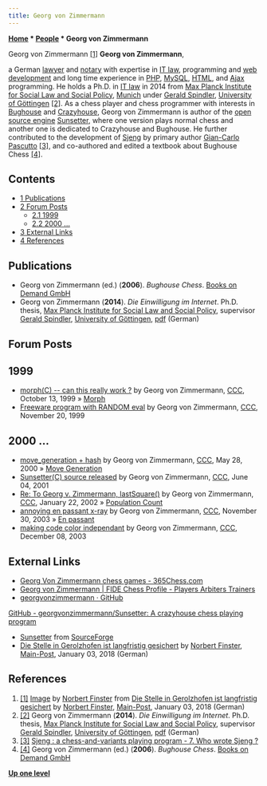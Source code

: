 ```yaml
---
title: Georg von Zimmermann
---
```

**[Home](Home "Home") * [People](People "People") * Georg von Zimmermann**

[](https://www.mainpost.de/regional/schweinfurt/Die-Stelle-in-Gerolzhofen-ist-langfristig-gesichert;art769,9855020,B::pic16661,8064936) Georg von Zimmermann <a id="cite-note-1" href="#cite-ref-1">[1]</a>
**Georg von Zimmermann**,

a German [lawyer](https://en.wikipedia.org/wiki/Lawyer) and [notary](https://en.wikipedia.org/wiki/Notary) with expertise in [IT law](https://en.wikipedia.org/wiki/IT_law), programming and [web development](https://en.wikipedia.org/wiki/Web_development) and long time experience in [PHP](https://en.wikipedia.org/wiki/PHP), [MySQL](https://en.wikipedia.org/wiki/MySQL), [HTML](https://en.wikipedia.org/wiki/HTML), and [Ajax](https://en.wikipedia.org/wiki/Ajax_%28programming%29) programming.
He holds a Ph.D. in [IT law](https://en.wikipedia.org/wiki/IT_law) in 2014 from [Max Planck Institute for Social Law and Social Policy](https://en.wikipedia.org/wiki/Max-Planck-Institut_f%C3%BCr_Sozialrecht_und_Sozialpolitik), [Munich](https://en.wikipedia.org/wiki/Munich) under [Gerald Spindler](https://de.wikipedia.org/wiki/Gerald_Spindler), [University of Göttingen](https://en.wikipedia.org/wiki/University_of_G%C3%B6ttingen) <a id="cite-note-2" href="#cite-ref-2">[2]</a>.
As a chess player and chess programmer with interests in [Bughouse](index.php?title=Bughouse&action=edit&redlink=1 "Bughouse (page does not exist)") and [Crazyhouse](Crazyhouse "Crazyhouse"), Georg von Zimmermann is author of the [open source engine](Category:Open_Source "Category:Open Source") [Sunsetter](Sunsetter "Sunsetter"),
where one version plays normal chess and another one is dedicated to Crazyhouse and Bughouse. He further contributed to the development of [Sjeng](Sjeng "Sjeng") by primary author [Gian-Carlo Pascutto](Gian-Carlo_Pascutto "Gian-Carlo Pascutto") <a id="cite-note-3" href="#cite-ref-3">[3]</a>, and co-authored and edited a textbook about Bughouse Chess <a id="cite-note-4" href="#cite-ref-4">[4]</a>.

## Contents

- [1 Publications](#publications)
- [2 Forum Posts](#forum-posts)
  - [2.1 1999](#1999)
  - [2.2 2000 ...](#2000-...)
- [3 External Links](#external-links)
- [4 References](#references)

## Publications

- Georg von Zimmermann (ed.) (**2006**). *Bughouse Chess*. [Books on Demand GmbH](https://de.wikipedia.org/wiki/Books_on_Demand)
- Georg von Zimmermann (**2014**). *Die Einwilligung im Internet*. Ph.D. thesis, [Max Planck Institute for Social Law and Social Policy](https://en.wikipedia.org/wiki/Max-Planck-Institut_f%C3%BCr_Sozialrecht_und_Sozialpolitik), supervisor [Gerald Spindler](https://de.wikipedia.org/wiki/Gerald_Spindler), [University of Göttingen](https://en.wikipedia.org/wiki/University_of_G%C3%B6ttingen), [pdf](http://www.interneteinwilligung.de/von_Zimmermann_Einwilligung_im_Internet_2014.pdf) (German)

## Forum Posts

## 1999

- [morph(C) -- can this really work ?](https://www.stmintz.com/ccc/index.php?id=73074) by Georg von Zimmermann, [CCC](CCC "CCC"), October 13, 1999 » [Morph](Morph "Morph")
- [Freeware program with RANDOM eval](https://www.stmintz.com/ccc/index.php?id=78795) by Georg von Zimmermann, [CCC](CCC "CCC"), November 20, 1999

## 2000 ...

- [move_generation + hash](https://www.stmintz.com/ccc/index.php?id=112809) by Georg von Zimmermann, [CCC](CCC "CCC"), May 28, 2000 » [Move Generation](Move_Generation "Move Generation")
- [Sunsetter(C) source released](https://www.stmintz.com/ccc/index.php?id=173342) by Georg von Zimmermann, [CCC](CCC "CCC"), June 04, 2001
- [Re: To Georg v. Zimmermann, lastSquare()](https://www.stmintz.com/ccc/index.php?id=209086) by Georg von Zimmermann, [CCC](CCC "CCC"), January 22, 2002 » [Population Count](Population_Count "Population Count")
- [annoying en passant x-ray](https://www.stmintz.com/ccc/index.php?id=332375) by Georg von Zimmermann, [CCC](CCC "CCC"), November 30, 2003 » [En passant](En_passant "En passant")
- [making code color independant](https://www.stmintz.com/ccc/index.php?id=334247) by Georg von Zimmermann, [CCC](CCC "CCC"), December 08, 2003

## External Links

- [Georg Von Zimmermann chess games - 365Chess.com](https://www.365chess.com/players/Georg_Von_Zimmermann)
- [Georg von Zimmermann | FIDE Chess Profile - Players Arbiters Trainers](https://ratings.fide.com/card.phtml?event=4663284)
- [georgvonzimmermann · GitHub](https://github.com/georgvonzimmermann)

[GitHub - georgvonzimmermann/Sunsetter: A crazyhouse chess playing program](https://github.com/georgvonzimmermann/Sunsetter)

- [Sunsetter](http://sunsetter.sourceforge.net/) from [SourceForge](https://en.wikipedia.org/wiki/SourceForge)
- [Die Stelle in Gerolzhofen ist langfristig gesichert](https://www.mainpost.de/regional/schweinfurt/Die-Stelle-in-Gerolzhofen-ist-langfristig-gesichert;art769,9855020) by [Norbert Finster](https://www.mainpost.de/autor.=fi/), [Main-Post](https://de.wikipedia.org/wiki/Main-Post), January 03, 2018 (German)

## References

1. <a id="cite-ref-1" href="#cite-note-1">[1]</a> [Image](https://www.mainpost.de/regional/schweinfurt/Die-Stelle-in-Gerolzhofen-ist-langfristig-gesichert;art769,9855020,B::pic16661,8064936) by [Norbert Finster](https://www.mainpost.de/autor.=fi/) from [Die Stelle in Gerolzhofen ist langfristig gesichert](https://www.mainpost.de/regional/schweinfurt/Die-Stelle-in-Gerolzhofen-ist-langfristig-gesichert;art769,9855020) by [Norbert Finster](https://www.mainpost.de/autor.=fi/), [Main-Post](https://de.wikipedia.org/wiki/Main-Post), January 03, 2018 (German)
1. <a id="cite-ref-2" href="#cite-note-2">[2]</a> Georg von Zimmermann (**2014**). *Die Einwilligung im Internet*. Ph.D. thesis, [Max Planck Institute for Social Law and Social Policy](https://en.wikipedia.org/wiki/Max-Planck-Institut_f%C3%BCr_Sozialrecht_und_Sozialpolitik), supervisor [Gerald Spindler](https://de.wikipedia.org/wiki/Gerald_Spindler), [University of Göttingen](https://en.wikipedia.org/wiki/University_of_G%C3%B6ttingen), [pdf](http://www.interneteinwilligung.de/von_Zimmermann_Einwilligung_im_Internet_2014.pdf) (German)
1. <a id="cite-ref-3" href="#cite-note-3">[3]</a> [Sjeng : a chess-and-variants playing program - 7. Who wrote Sjeng ?](http://sjeng.org/indexold.html)
1. <a id="cite-ref-4" href="#cite-note-4">[4]</a> Georg von Zimmermann (ed.) (**2006**). *Bughouse Chess*. [Books on Demand GmbH](https://de.wikipedia.org/wiki/Books_on_Demand)

**[Up one level](People "People")**

